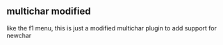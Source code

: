 ## multichar modified
like the f1 menu, this is just a modified multichar plugin to add support for newchar